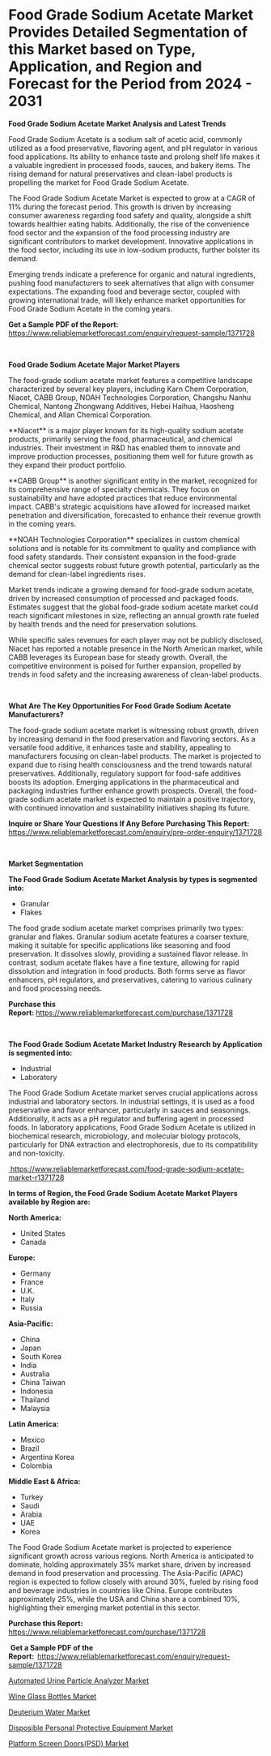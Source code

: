 <p><h1>Food Grade Sodium Acetate Market Provides Detailed Segmentation of this Market based on Type, Application, and Region and Forecast for the Period from 2024 - 2031</h1></p><p><strong>Food Grade Sodium Acetate Market Analysis and Latest Trends</strong></p>
<p><p>Food Grade Sodium Acetate is a sodium salt of acetic acid, commonly utilized as a food preservative, flavoring agent, and pH regulator in various food applications. Its ability to enhance taste and prolong shelf life makes it a valuable ingredient in processed foods, sauces, and bakery items. The rising demand for natural preservatives and clean-label products is propelling the market for Food Grade Sodium Acetate.</p><p>The Food Grade Sodium Acetate Market is expected to grow at a CAGR of 11% during the forecast period. This growth is driven by increasing consumer awareness regarding food safety and quality, alongside a shift towards healthier eating habits. Additionally, the rise of the convenience food sector and the expansion of the food processing industry are significant contributors to market development. Innovative applications in the food sector, including its use in low-sodium products, further bolster its demand.</p><p>Emerging trends indicate a preference for organic and natural ingredients, pushing food manufacturers to seek alternatives that align with consumer expectations. The expanding food and beverage sector, coupled with growing international trade, will likely enhance market opportunities for Food Grade Sodium Acetate in the coming years.</p></p>
<p><strong>Get a Sample PDF of the Report:&nbsp;</strong> <a href="https://www.reliablemarketforecast.com/enquiry/request-sample/1371728?utm_campaign=1159&utm_medium=2&utm_source=Github&utm_content=ia&utm_term=29102024&utm_id=food-grade-sodium-acetate">https://www.reliablemarketforecast.com/enquiry/request-sample/1371728</a></p>
<p>&nbsp;</p>
<p><strong>Food Grade Sodium Acetate Major Market Players</strong></p>
<p><p>The food-grade sodium acetate market features a competitive landscape characterized by several key players, including Karn Chem Corporation, Niacet, CABB Group, NOAH Technologies Corporation, Changshu Nanhu Chemical, Nantong Zhongwang Additives, Hebei Haihua, Haosheng Chemical, and Allan Chemical Corporation. </p><p>**Niacet** is a major player known for its high-quality sodium acetate products, primarily serving the food, pharmaceutical, and chemical industries. Their investment in R&D has enabled them to innovate and improve production processes, positioning them well for future growth as they expand their product portfolio.</p><p>**CABB Group** is another significant entity in the market, recognized for its comprehensive range of specialty chemicals. They focus on sustainability and have adopted practices that reduce environmental impact. CABB's strategic acquisitions have allowed for increased market penetration and diversification, forecasted to enhance their revenue growth in the coming years.</p><p>**NOAH Technologies Corporation** specializes in custom chemical solutions and is notable for its commitment to quality and compliance with food safety standards. Their consistent expansion in the food-grade chemical sector suggests robust future growth potential, particularly as the demand for clean-label ingredients rises.</p><p>Market trends indicate a growing demand for food-grade sodium acetate, driven by increased consumption of processed and packaged foods. Estimates suggest that the global food-grade sodium acetate market could reach significant milestones in size, reflecting an annual growth rate fueled by health trends and the need for preservation solutions.</p><p>While specific sales revenues for each player may not be publicly disclosed, Niacet has reported a notable presence in the North American market, while CABB leverages its European base for steady growth. Overall, the competitive environment is poised for further expansion, propelled by trends in food safety and the increasing awareness of clean-label products.</p></p>
<p>&nbsp;</p>
<p><strong>What Are The Key Opportunities For Food Grade Sodium Acetate Manufacturers?</strong></p>
<p><p>The food-grade sodium acetate market is witnessing robust growth, driven by increasing demand in the food preservation and flavoring sectors. As a versatile food additive, it enhances taste and stability, appealing to manufacturers focusing on clean-label products. The market is projected to expand due to rising health consciousness and the trend towards natural preservatives. Additionally, regulatory support for food-safe additives boosts its adoption. Emerging applications in the pharmaceutical and packaging industries further enhance growth prospects. Overall, the food-grade sodium acetate market is expected to maintain a positive trajectory, with continued innovation and sustainability initiatives shaping its future.</p></p>
<p><strong>Inquire or Share Your Questions If Any Before Purchasing This Report:</strong> <a href="https://www.reliablemarketforecast.com/enquiry/pre-order-enquiry/1371728?utm_campaign=1159&utm_medium=2&utm_source=Github&utm_content=ia&utm_term=29102024&utm_id=food-grade-sodium-acetate">https://www.reliablemarketforecast.com/enquiry/pre-order-enquiry/1371728</a></p>
<p>&nbsp;</p>
<p><strong>Market Segmentation</strong></p>
<p><strong>The Food Grade Sodium Acetate Market Analysis by types is segmented into:</strong></p>
<p><ul><li>Granular</li><li>Flakes</li></ul></p>
<p><p>The food grade sodium acetate market comprises primarily two types: granular and flakes. Granular sodium acetate features a coarser texture, making it suitable for specific applications like seasoning and food preservation. It dissolves slowly, providing a sustained flavor release. In contrast, sodium acetate flakes have a fine texture, allowing for rapid dissolution and integration in food products. Both forms serve as flavor enhancers, pH regulators, and preservatives, catering to various culinary and food processing needs.</p></p>
<p><strong>Purchase this Report:&nbsp;</strong><a href="https://www.reliablemarketforecast.com/purchase/1371728?utm_campaign=1159&utm_medium=2&utm_source=Github&utm_content=ia&utm_term=29102024&utm_id=food-grade-sodium-acetate">https://www.reliablemarketforecast.com/purchase/1371728</a></p>
<p>&nbsp;</p>
<p><strong>The Food Grade Sodium Acetate Market Industry Research by Application is segmented into:</strong></p>
<p><ul><li>Industrial</li><li>Laboratory</li></ul></p>
<p><p>The Food Grade Sodium Acetate market serves crucial applications across industrial and laboratory sectors. In industrial settings, it is used as a food preservative and flavor enhancer, particularly in sauces and seasonings. Additionally, it acts as a pH regulator and buffering agent in processed foods. In laboratory applications, Food Grade Sodium Acetate is utilized in biochemical research, microbiology, and molecular biology protocols, particularly for DNA extraction and electrophoresis, due to its compatibility and non-toxicity.</p></p>
<p><a href="https://www.reliablemarketforecast.com/food-grade-sodium-acetate-market-r1371728?utm_campaign=1159&utm_medium=2&utm_source=Github&utm_content=ia&utm_term=29102024&utm_id=food-grade-sodium-acetate">&nbsp;https://www.reliablemarketforecast.com/food-grade-sodium-acetate-market-r1371728</a></p>
<p><strong>In terms of Region, the Food Grade Sodium Acetate Market Players available by Region are:</strong></p>
<p>
    <p> <strong> North America: </strong>
        <ul>
            <li>United States</li>
            <li>Canada</li>
        </ul>
        </p> 
    <p> <strong> Europe: </strong>
        <ul>
            <li>Germany</li>
            <li>France</li>
            <li>U.K.</li>
            <li>Italy</li>
            <li>Russia</li>
        </ul>
        </p> 
    <p> <strong> Asia-Pacific: </strong>
        <ul>
            <li>China</li>
            <li>Japan</li>
            <li>South Korea</li>
            <li>India</li>
            <li>Australia</li>
            <li>China Taiwan</li>
            <li>Indonesia</li>
            <li>Thailand</li>
            <li>Malaysia</li>
        </ul>
        </p> 
    <p> <strong> Latin America: </strong>
        <ul>
            <li>Mexico</li>
            <li>Brazil</li>
            <li>Argentina Korea</li>
            <li>Colombia</li>
        </ul>
        </p> 
    <p> <strong> Middle East & Africa: </strong>
        <ul>
            <li>Turkey</li>
            <li>Saudi</li>
            <li>Arabia</li>
            <li>UAE</li>
            <li>Korea</li>
        </ul>
    </p>
    </p>
<p><p>The Food Grade Sodium Acetate market is projected to experience significant growth across various regions. North America is anticipated to dominate, holding approximately 35% market share, driven by increased demand in food preservation and processing. The Asia-Pacific (APAC) region is expected to follow closely with around 30%, fueled by rising food and beverage industries in countries like China. Europe contributes approximately 25%, while the USA and China share a combined 10%, highlighting their emerging market potential in this sector.</p></p>
<p><strong>Purchase this Report: </strong><a href="https://www.reliablemarketforecast.com/purchase/1371728?utm_campaign=1159&utm_medium=2&utm_source=Github&utm_content=ia&utm_term=29102024&utm_id=food-grade-sodium-acetate">https://www.reliablemarketforecast.com/purchase/1371728</a></p>
<p>&nbsp;<strong>Get a Sample PDF of the Report:&nbsp;&nbsp;</strong><a href="https://www.reliablemarketforecast.com/enquiry/request-sample/1371728?utm_campaign=1159&utm_medium=2&utm_source=Github&utm_content=ia&utm_term=29102024&utm_id=food-grade-sodium-acetate">https://www.reliablemarketforecast.com/enquiry/request-sample/1371728</a></p>
<p><strong></strong></p>
<p><p><a href="https://github.com/mickahmaland/Market-Research-Report-List-1/blob/main/automated-urine-particle-analyzer-market.md?utm_campaign=1159&utm_medium=2&utm_source=Github&utm_content=ia&utm_term=29102024&utm_id=food-grade-sodium-acetate">Automated Urine Particle Analyzer Market</a></p><p><a href="https://www.linkedin.com/pulse/global-wine-glass-bottles-industry-analysis-share-growth-trends-mu2te?utm_campaign=1159&utm_medium=2&utm_source=Github&utm_content=ia&utm_term=29102024&utm_id=food-grade-sodium-acetate">Wine Glass Bottles Market</a></p><p><a href="https://medium.com/@johnieimmarta/deuterium-water-market-global-market-trends-and-market-forecast-2024-2031-fc4ffa0fd6b6?utm_campaign=1159&utm_medium=2&utm_source=Github&utm_content=ia&utm_term=29102024&utm_id=food-grade-sodium-acetate">Deuterium Water Market</a></p><p><a href="https://issuu.com/reportprime-2/docs/disposible-personal-protective-equi_5a859ff426f971?utm_campaign=1159&utm_medium=2&utm_source=Github&utm_content=ia&utm_term=29102024&utm_id=food-grade-sodium-acetate">Disposible Personal Protective Equipment Market</a></p><p><a href="https://issuu.com/reportprime-2/docs/platform-screen-doorspsd-market-siz_91429cea604c34?utm_campaign=1159&utm_medium=2&utm_source=Github&utm_content=ia&utm_term=29102024&utm_id=food-grade-sodium-acetate">Platform Screen Doors(PSD) Market</a></p></p>